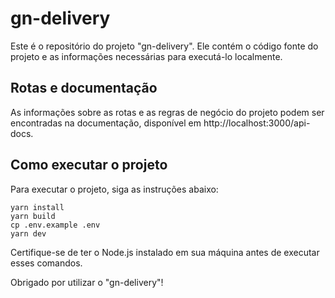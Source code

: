 # gn-delivery

Este é o repositório do projeto "gn-delivery". Ele contém o código fonte do projeto e as informações necessárias para executá-lo localmente.

## Rotas e documentação

As informações sobre as rotas e as regras de negócio do projeto podem ser encontradas na documentação, disponível em http://localhost:3000/api-docs.

## Como executar o projeto

Para executar o projeto, siga as instruções abaixo:

```
yarn install
yarn build
cp .env.example .env
yarn dev
```

Certifique-se de ter o Node.js instalado em sua máquina antes de executar esses comandos.

Obrigado por utilizar o "gn-delivery"!

